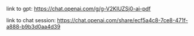 link to gpt: https://chat.openai.com/g/g-V2KIUZSj0-ai-pdf

link to chat session: https://chat.openai.com/share/ecf5a4c8-7ce8-471f-a888-b9b3d0aa4d39

